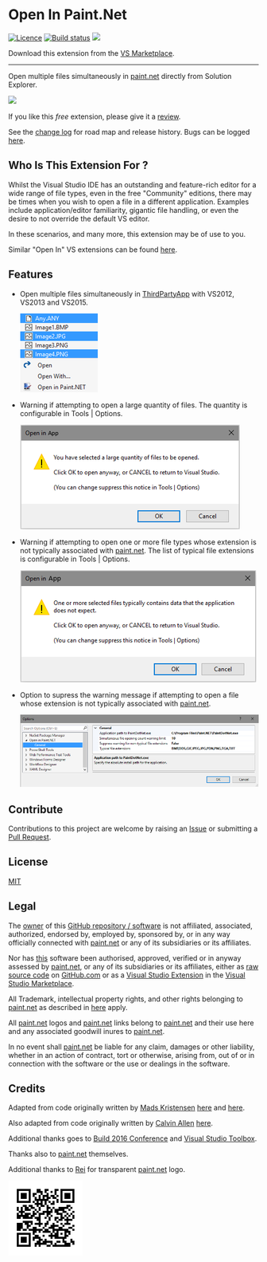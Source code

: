 [AppVeyorProjectUrl]: https://ci.appveyor.com/project/GregTrevellick/openinpaintdotnet
[AppVeyorProjectBuildStatusBadgeSvg]: https://ci.appveyor.com/api/projects/status/1m2yhxf7dajm3f53?svg=true
[GitHubRepoURL]: https://github.com/GregTrevellick/OpenInPaintDotNet
[GitHubRepoIssuesURL]: https://github.com/GregTrevellick/OpenInPaintDotNet/issues
[GitHubRepoPullRequestsURL]: https://github.com/GregTrevellick/OpenInPaintDotNet/pulls
[ThirdPartyAppHomePage]: http://www.getpaint.net/
[ThirdPartyAppOfficialLogo]: http://www.getpaint.net/images/Logo4.png
[VersionNumberBadgeURL]: https://vsmarketplacebadge.apphb.com/version/GregTrevellick.OpeninPaintNET.svg
[VSMarketplaceUrl]: https://marketplace.visualstudio.com/items?itemName=GregTrevellick.OpeninPaintNET
[VSMarketplaceReviewsUrl]: https://marketplace.visualstudio.com/items?itemName=GregTrevellick.OpeninPaintNET#review-details

# Open In Paint.Net

[![Licence](https://img.shields.io/github/license/gittools/gitlink.svg)](/LICENSE.txt)
[![Build status][AppVeyorProjectBuildStatusBadgeSvg]][AppVeyorProjectUrl]
[![][VersionNumberBadgeURL]][VSMarketplaceUrl]

Download this extension from the [VS Marketplace][VSMarketplaceUrl].

---------------------------------------

<!--COPY START FOR VS GALLERY-->

Open multiple files simultaneously in [paint.net][ThirdPartyAppHomePage] directly from Solution Explorer.

[![][ThirdPartyAppOfficialLogo]][ThirdPartyAppHomePage]

If you like this *free* extension, please give it a [review][VSMarketplaceReviewsUrl].

See the [change log](CHANGELOG.md) for road map and release history. Bugs can be logged [here][GitHubRepoIssuesURL].

## Who Is This Extension For ?

Whilst the Visual Studio IDE has an outstanding and feature-rich editor for a wide range of file types, even in the free "Community" editions, there may be times when you wish to open a file in a different application. Examples include application/editor familiarity, gigantic file handling, or even the desire to not override the default VS editor. 

In these scenarios, and many more, this extension may be of use to you.

Similar "Open In" VS extensions can be found [here](https://marketplace.visualstudio.com/search?term=trevellick&target=VS&sortBy=Relevance).

## Features

- Open multiple files simultaneously in [ThirdPartyApp][ThirdPartyAppHomePage] with VS2012, VS2013 and VS2015.

  ![](OpenInApp/Resources/ReadMeScreenShot_ContextMenu.png)

- Warning if attempting to open a large quantity of files. The quantity is configurable in Tools | Options.

  ![](OpenInApp/Resources/ReadMeScreenShot_WarningLargeQuantity.png)

- Warning if attempting to open one or more file types whose extension is not typically associated with [paint.net][ThirdPartyAppHomePage]. The list of typical file extensions is configurable in Tools | Options.

  ![](OpenInApp/Resources/ReadMeScreenShot_WarningNonTypical.png)

- Option to supress the warning message if attempting to open a file whose extension is not typically associated with [paint.net][ThirdPartyAppHomePage].

  ![](OpenInApp/Resources/ReadMeScreenShot_OptionsGeneral.png)

<!--COPY END FOR VS GALLERY-->

## Contribute

Contributions to this project are welcome by raising an [Issue][GitHubRepoIssuesURL] or submitting a [Pull Request][GitHubRepoPullRequestsURL].

## License

[MIT](/LICENSE.txt)

## Legal

The [owner](https://github.com/GregTrevellick) of this [GitHub repository / software][GitHubRepoURL] is not affiliated, associated, authorized, endorsed by, employed by, sponsored by, or in any way officially connected with [paint.net][ThirdPartyAppHomePage] or any of its subsidiaries or its affiliates.

Nor has [this][GitHubRepoURL] software been authorised, approved, verified or in anyway assessed by [paint.net][ThirdPartyAppHomePage], or any of its subsidiaries or its affiliates, either as [raw source code][GitHubRepoURL] on [GitHub.com](https://github.com/) or as a [Visual Studio Extension][VSMarketplaceUrl] in the [Visual Studio Marketplace](https://marketplace.visualstudio.com/vs).

All Trademark, intellectual property rights, and other rights belonging to [paint.net][ThirdPartyAppHomePage] as described in [here][ThirdPartyAppHomePage] apply.

All [paint.net][ThirdPartyAppHomePage] logos and [paint.net][ThirdPartyAppHomePage] links belong to [paint.net][ThirdPartyAppHomePage] and their use here and any associated goodwill inures to [paint.net][ThirdPartyAppHomePage].

In no event shall [paint.net][ThirdPartyAppHomePage] be liable for any claim, damages or other liability, whether in an action of contract, tort or otherwise, arising from, out of or in connection with the software or the use or dealings in the software.

## Credits

Adapted from code originally written by [Mads Kristensen](https://github.com/madskristensen) [here](https://github.com/madskristensen/OpenInSublimeText/ "Open in Sublime Text") and [here](https://github.com/madskristensen/OpenInVsCode "Open in Visual Studio Code").

Also adapted from code originally written by [Calvin Allen](https://github.com/CalvinAllen) [here](https://github.com/CalvinAllen/OpenInNotepadPlusPlus).

Additional thanks goes to [Build 2016 Conference](https://channel9.msdn.com/Events/Build/2016/B886) and [Visual Studio Toolbox](https://channel9.msdn.com/Shows/Visual-Studio-Toolbox/Extensions-by-Mads-Kristensen).

Thanks also to [paint.net][ThirdPartyAppHomePage] themselves.

Additional thanks to [Rei](http://forums.getpaint.net/index.php?/topic/30182-radial-fade/) for transparent [paint.net][ThirdPartyAppHomePage] logo.

[![](chart.png)][VSMarketplaceUrl]
